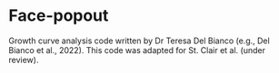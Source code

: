 # Face-popout
 
Growth curve analysis code written by Dr Teresa Del Bianco (e.g., Del Bianco et al., 2022). This code was adapted for St. Clair et al. (under review).
